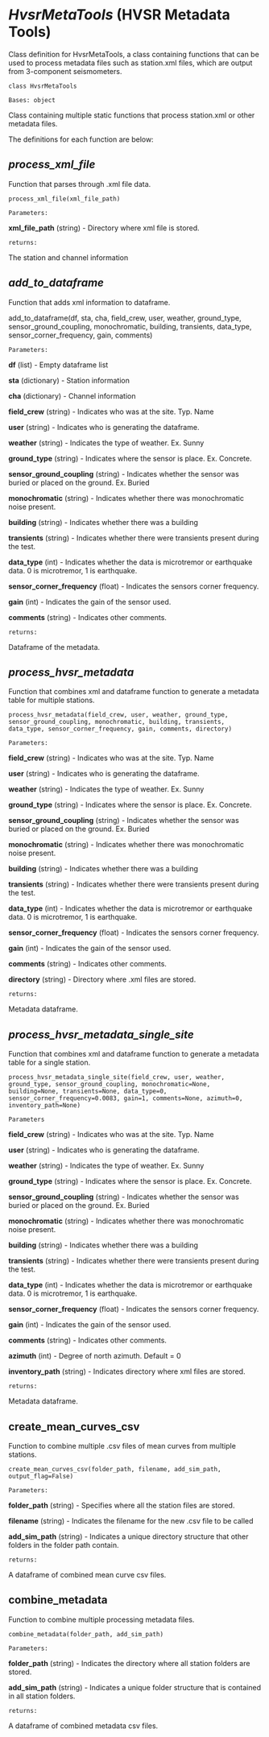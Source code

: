 # _HvsrMetaTools_ (HVSR Metadata Tools)

Class definition for HvsrMetaTools, a class containing functions
that can be used to process metadata files such as station.xml files,
which are output from 3-component seismometers.

`class HvsrMetaTools`

`Bases: object`

Class containing multiple static functions that 
process station.xml or other metadata files.

The definitions for each function are below:

## _process_xml_file_

Function that parses through .xml file data.

`process_xml_file(xml_file_path)`

`Parameters:`

**xml_file_path** (string) - Directory where xml file is stored.

`returns:` 

The station and channel information

## _add_to_dataframe_

Function that adds xml information to dataframe.

add_to_dataframe(df, sta, cha, field_crew, user, weather, ground_type, sensor_ground_coupling,
                         monochromatic, building, transients, data_type, sensor_corner_frequency,
                         gain, comments)

`Parameters:`

**df** (list) - Empty dataframe list

**sta** (dictionary) - Station information

**cha** (dictionary) - Channel information

**field_crew** (string) - Indicates who was at the site. Typ. Name

**user** (string) - Indicates who is generating the dataframe.

**weather** (string) - Indicates the type of weather. Ex. Sunny

**ground_type** (string) - Indicates where the sensor is place. Ex. Concrete.

**sensor_ground_coupling** (string) - Indicates whether the sensor was buried or placed on the ground. Ex. Buried

**monochromatic** (string) - Indicates whether there was monochromatic noise present.

**building** (string) - Indicates whether there was a building

**transients** (string) - Indicates whether there were transients present during the test.

**data_type** (int) - Indicates whether the data is microtremor or earthquake data. 0 is microtremor, 1 is earthquake.

**sensor_corner_frequency** (float) - Indicates the sensors corner frequency.

**gain** (int) - Indicates the gain of the sensor used.

**comments** (string) - Indicates other comments.

`returns:` 

Dataframe of the metadata.


## _process_hvsr_metadata_

Function that combines xml and dataframe function to generate a
        metadata table for multiple stations.

`process_hvsr_metadata(field_crew, user, weather, ground_type, sensor_ground_coupling, monochromatic, building, transients, data_type, sensor_corner_frequency, gain, comments, directory)`

`Parameters:`

**field_crew** (string) - Indicates who was at the site. Typ. Name

**user** (string) - Indicates who is generating the dataframe.

**weather** (string) - Indicates the type of weather. Ex. Sunny

**ground_type** (string) - Indicates where the sensor is place. Ex. Concrete.

**sensor_ground_coupling** (string) - Indicates whether the sensor was buried or placed on the ground. Ex. Buried

**monochromatic** (string) - Indicates whether there was monochromatic noise present.

**building** (string) - Indicates whether there was a building

**transients** (string) - Indicates whether there were transients present during the test.

**data_type** (int) - Indicates whether the data is microtremor or earthquake data. 0 is microtremor, 1 is earthquake.

**sensor_corner_frequency** (float) - Indicates the sensors corner frequency.

**gain** (int) - Indicates the gain of the sensor used.

**comments** (string) - Indicates other comments.

**directory** (string) - Directory where .xml files are stored.

`returns:` 

Metadata dataframe.

## _process_hvsr_metadata_single_site_

Function that combines xml and dataframe function to generate a
metadata table for a single station.

`process_hvsr_metadata_single_site(field_crew, user, weather, ground_type, sensor_ground_coupling, monochromatic=None, building=None, transients=None, data_type=0, sensor_corner_frequency=0.0083, gain=1, comments=None, azimuth=0, inventory_path=None)`

`Parameters`

**field_crew** (string) - Indicates who was at the site. Typ. Name

**user** (string) - Indicates who is generating the dataframe.

**weather** (string) - Indicates the type of weather. Ex. Sunny

**ground_type** (string) - Indicates where the sensor is place. Ex. Concrete.

**sensor_ground_coupling** (string) - Indicates whether the sensor was buried or placed on the ground. Ex. Buried

**monochromatic** (string) - Indicates whether there was monochromatic noise present.

**building** (string) - Indicates whether there was a building

**transients** (string) - Indicates whether there were transients present during the test.

**data_type** (int) - Indicates whether the data is microtremor or earthquake data. 0 is microtremor, 1 is earthquake.

**sensor_corner_frequency** (float) - Indicates the sensors corner frequency.

**gain** (int) - Indicates the gain of the sensor used.

**comments** (string) - Indicates other comments.

**azimuth** (int) - Degree of north azimuth. Default = 0

**inventory_path** (string) - Indicates directory where xml files are stored.

`returns:` 

Metadata dataframe.

## create_mean_curves_csv

Function to combine multiple .csv files of mean curves from multiple stations.

`create_mean_curves_csv(folder_path, filename, add_sim_path, output_flag=False)`

`Parameters:`

**folder_path** (string) - Specifies where all the station files are stored.

**filename** (string) - Indicates the filename for the new .csv file to be called

**add_sim_path** (string) - Indicates a unique directory structure that other folders in the folder path contain.

`returns:` 

A dataframe of combined mean curve csv files.


## combine_metadata

Function to combine multiple processing metadata files.

`combine_metadata(folder_path, add_sim_path)`

`Parameters:`

**folder_path** (string) - Indicates the directory where all station folders are stored.

**add_sim_path** (string) - Indicates a unique folder structure that is contained in all station folders.

`returns:` 

A dataframe of combined metadata csv files.

